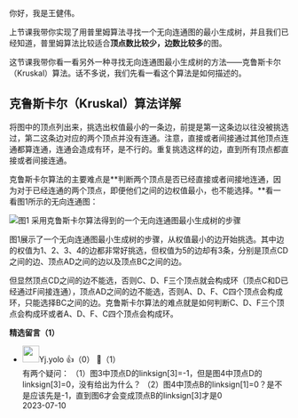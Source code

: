 你好，我是王健伟。

上节课我带你实现了用普里姆算法寻找一个无向连通图的最小生成树，并且我们已经知道，普里姆算法比较适合**顶点数比较少，边数比较多**的图。

这节课我带你看一看另外一种寻找无向连通图最小生成树的方法——克鲁斯卡尔（Kruskal）算法。话不多说，我们先看一看这个算法是如何描述的。

## 克鲁斯卡尔（Kruskal）算法详解

将图中的顶点列出来，挑选出权值最小的一条边，前提是第一这条边以往没被挑选过，第二这条边对应的两个顶点并没有连通。注意，直接或者间接通过其他顶点连通都算连通，连通会造成有环，是不行的。重复挑选这样的边，直到所有顶点都直接或者间接连通。

克鲁斯卡尔算法的主要难点是**判断两个顶点是否已经直接或者间接地连通，因为对于已经连通的两个顶点，即便他们之间的边权值最小，也不能选择。**看一看图1所示的无向连通图：

![](https://static001.geekbang.org/resource/image/d6/f5/d650438bf233ea553cbb83036078b7f5.jpg?wh=2488x566 "图1 采用克鲁斯卡尔算法得到的一个无向连通图最小生成树的步骤")

图1展示了一个无向连通图最小生成树的步骤，从权值最小的边开始挑选。其中边的权值为1、2、3、4的边都非常好挑选，但权值为5的边却有3条，分别是顶点CD之间的边、顶点AD之间的边以及顶点BC之间的边。

但显然顶点CD之间的边不能选，否则C、D、F三个顶点就会构成环（顶点C和D已经通过F间接连通），顶点AD之间的边不能选，否则A、D、F、C四个顶点会构成环，只能选择BC之间的边。克鲁斯卡尔算法的难点就是如何判断C、D、F三个顶点会构成环或者A、D、F、C四个顶点会构成环。
<div><strong>精选留言（1）</strong></div><ul>
<li><img src="https://static001.geekbang.org/account/avatar/00/2a/f0/82/f235d91d.jpg" width="30px"><span>Yj.yolo</span> 👍（0） 💬（1）<div>有两个疑问：
（1）图3中顶点D的linksign[3]=-1，但是图4中顶点D的linksign[3]=0，没有给出为什么？
（2）图4中顶点B的linksign[1]=0？是不是应该先是-1，直到图6才会变成顶点B的linksign[3]才是0</div>2023-07-10</li><br/>
</ul>